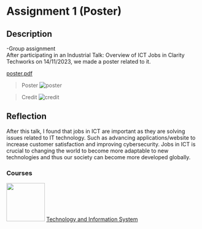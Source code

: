 # Assignment 1 (Poster)

## Description
-Group assignment<br>
After participating in an Industrial Talk: Overview of ICT Jobs in Clarity Techworks on 14/11/2023, we made a poster related to it.

[poster.pdf](https://github.com/jun9187/assignment1/files/13503731/poster.pdf)

>Poster
![poster](https://github.com/jun9187/assignment1/assets/150773849/5f4b0359-a39a-4b40-9bb6-cebdad21b9c7)

>Credit
![credit](https://github.com/jun9187/assignment1/assets/150773849/5f4e2672-a3d2-4ceb-83da-aa315aaa823a)

## Reflection
After this talk, I found that jobs in ICT are important as they are solving issues related to IT technology. Such as advancing applications/website to increase customer satisfaction and improving cybersecurity. Jobs in ICT is crucial to changing the world to become more adaptable to new technologies and thus our society can become more developed globally.

### Courses

[<img width="100" height="100" src="https://www.biia.com/wp-content/uploads/2015/04/Information-Technology-300.jpg">](https://github.com/jun9187/TIS)  [Technology and Information System](https://github.com/jun9187/TIS)
